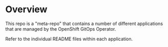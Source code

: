 # Overview

This repo is a "meta-repo" that contains a number of different applications that are managed by the OpenShift GitOps Operator.

Refer to the individual README files within each application.